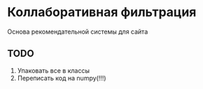 # Коллаборативная фильтрация

Основа рекомендательной системы для сайта

## TODO

1. Упаковать все в классы
2. Переписать код на numpy(!!!)